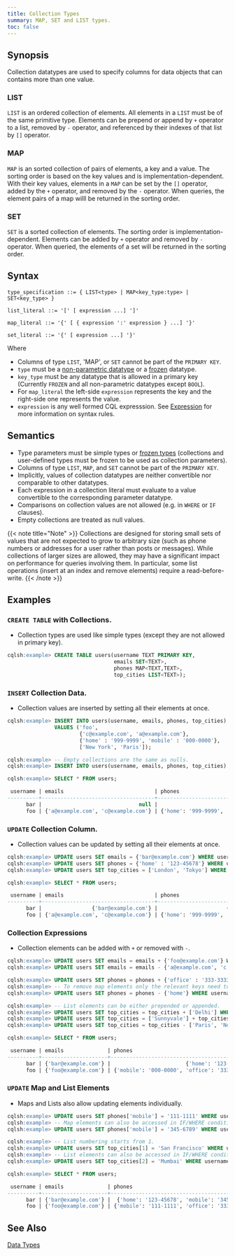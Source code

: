 ```yaml
---
title: Collection Types
summary: MAP, SET and LIST types.
toc: false
---
```


## Synopsis

Collection datatypes are used to specify columns for data objects that can contains more than one value.

### LIST
`LIST` is an ordered collection of elements. All elements in a `LIST` must be of the same primitive type. Elements can be prepend or append by `+` operator to a list, removed by `-` operator, and referenced by their indexes of that list by `[]` operator.

### MAP
`MAP` is an sorted collection of pairs of elements, a key and a value. The sorting order is based on the key values and is implementation-dependent. With their key values, elements in a `MAP` can be set by the `[]` operator, added by the `+` operator, and removed by the `-` operator.
When queries, the element pairs of a map willl be returned in the sorting order.

### SET
`SET` is a sorted collection of elements. The sorting order is implementation-dependent. Elements can be added by `+` operator and removed by `-` operator. When queried, the elements of a set will be returned in the sorting order.

## Syntax
```
type_specification ::= { LIST<type> | MAP<key_type:type> | SET<key_type> }

list_literal ::= '[' [ expression ...] ']'

map_literal ::= '{' [ { expression ':' expression } ...] '}'

set_literal ::= '{' [ expression ...] '}'

```

Where 

- Columns of type `LIST`, 'MAP', or `SET` cannot be part of the `PRIMARY KEY`.
- `type` must be a [non-parametric datatype](../#datatypes) or a [frozen](../type_frozen) datatype.
- `key_type` must be any datatype that is allowed in a primary key (Currently `FROZEN` and all non-parametric datatypes except `BOOL`).
- For `map_literal` the left-side `expression` represents the key and the right-side one represents the value.
- `expression` is any well formed CQL expresssion. See [Expression](..#expressions) for more information on syntax rules.

## Semantics

- Type parameters must be simple types or [frozen types](../type_frozen) (collections and user-defined types must be frozen to be used as collection parameters).
- Columns of type `LIST`, `MAP`, and `SET` cannot be part of the `PRIMARY KEY`.
- Implicitly, values of collection datatypes are neither convertible nor comparable to other datatypes.
- Each expression in a collection literal must evaluate to a value convertible to the corresponding parameter datatype.
- Comparisons on collection values are not allowed (e.g. in `WHERE` or `IF` clauses).
- Empty collections are treated as null values.

{{< note title="Note" >}}
Collections are designed for storing small sets of values that are not expected to grow to arbitrary size (such as phone numbers or addresses for a user rather than posts or messages).
While collections of larger sizes are allowed, they may have a significant impact on performance for queries involving them. 
In particular, some list operations (insert at an index and remove elements) require a read-before-write.
{{< /note >}}

## Examples

### `CREATE TABLE` with Collections.
- Collection types are used like simple types (except they are not allowed in primary key).

``` sql
cqlsh:example> CREATE TABLE users(username TEXT PRIMARY KEY, 
                                  emails SET<TEXT>,
                                  phones MAP<TEXT,TEXT>,
                                  top_cities LIST<TEXT>);
```

### `INSERT` Collection Data.
- Collection values are inserted by setting all their elements at once.

``` sql
cqlsh:example> INSERT INTO users(username, emails, phones, top_cities) 
               VALUES ('foo', 
                       {'c@example.com', 'a@example.com'}, 
                       {'home' : '999-9999', 'mobile' : '000-0000'}, 
                       ['New York', 'Paris']);

cqlsh:example> -- Empty collections are the same as nulls.
cqlsh:example> INSERT INTO users(username, emails, phones, top_cities) VALUES ('bar', { }, { }, [ ]);

cqlsh:example> SELECT * FROM users;

 username | emails                             | phones                                     | top_cities
----------+------------------------------------+--------------------------------------------+-----------------------
      bar |                               null |                                       null |                  null
      foo | {'a@example.com', 'c@example.com'} | {'home': '999-9999', 'mobile': '000-0000'} | ['New York', 'Paris']
```

### `UPDATE` Collection Column.
- Collection values can be updated by setting all their elements at once.

``` sql
cqlsh:example> UPDATE users SET emails = {'bar@example.com'} WHERE username = 'bar';
cqlsh:example> UPDATE users SET phones = {'home' : '123-45678'} WHERE username = 'bar';
cqlsh:example> UPDATE users SET top_cities = ['London', 'Tokyo'] WHERE username = 'bar';

cqlsh:example> SELECT * FROM users;

 username | emails                             | phones                                     | top_cities
----------+------------------------------------+--------------------------------------------+-----------------------
      bar |                {'bar@example.com'} |                      {'home': '123-45678'} |   ['London', 'Tokyo']
      foo | {'a@example.com', 'c@example.com'} | {'home': '999-9999', 'mobile': '000-0000'} | ['New York', 'Paris']
```

### Collection Expressions
- Collection elements can be added with `+` or removed with `-`.

``` sql
cqlsh:example> UPDATE users SET emails = emails + {'foo@example.com'} WHERE username = 'foo';
cqlsh:example> UPDATE users SET emails = emails - {'a@example.com', 'c.example.com'} WHERE username = 'foo';

cqlsh:example> UPDATE users SET phones = phones + {'office' : '333-3333'} WHERE username = 'foo';
cqlsh:example> -- To remove map elements only the relevant keys need to be given (as a set).
cqlsh:example> UPDATE users SET phones = phones - {'home'} WHERE username = 'foo';

cqlsh:example> -- List elements can be either prepended or appended. 
cqlsh:example> UPDATE users SET top_cities = top_cities + ['Delhi'] WHERE username = 'foo';
cqlsh:example> UPDATE users SET top_cities = ['Sunnyvale'] + top_cities WHERE username = 'foo';
cqlsh:example> UPDATE users SET top_cities = top_cities - ['Paris', 'New York'] WHERE username = 'foo';

cqlsh:example> SELECT * FROM users;

 username | emails              | phones                                       | top_cities
----------+---------------------+----------------------------------------------+------------------------
      bar | {'bar@example.com'} |                        {'home': '123-45678'} |    ['London', 'Tokyo']
      foo | {'foo@example.com'} | {'mobile': '000-0000', 'office': '333-3333'} | ['Sunnyvale', 'Delhi']
```

### `UPDATE` Map and List Elements
- Maps and Lists also allow updating elements individually.

``` sql
cqlsh:example> UPDATE users SET phones['mobile'] = '111-1111' WHERE username = 'foo';
cqlsh:example> -- Map elements can also be accessed in IF/WHERE conditions.
cqlsh:example> UPDATE users SET phones['mobile'] = '345-6789' WHERE username = 'bar' IF phones['mobile'] = null;

cqlsh:example> -- List numbering starts from 1.
cqlsh:example> UPDATE users SET top_cities[1] = 'San Francisco' WHERE username = 'bar';
cqlsh:example> -- List elements can also be accessed in IF/WHERE conditions.
cqlsh:example> UPDATE users SET top_cities[2] = 'Mumbai' WHERE username = 'foo' IF top_cities[2] = 'Delhi';

cqlsh:example> SELECT * FROM users;

 username | emails              | phones                                       | top_cities
----------+---------------------+----------------------------------------------+----------------------------
      bar | {'bar@example.com'} |  {'home': '123-45678', 'mobile': '345-6789'} | ['San Francisco', 'Tokyo']
      foo | {'foo@example.com'} | {'mobile': '111-1111', 'office': '333-3333'} |    ['Sunnyvale', 'Mumbai']
```

## See Also

[Data Types](..#datatypes)
